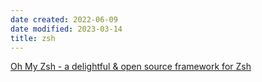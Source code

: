 ```yaml
---
date created: 2022-06-09
date modified: 2023-03-14
title: zsh
---
```


[Oh My Zsh - a delightful & open source framework for Zsh](https://ohmyz.sh/)
